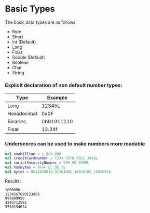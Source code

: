 # Basic Types

The basic data types are as follows
* Byte
* Short
* Int (Default)
* Long
* Float
* Double (Default)
* Boolean
* Char
* String

### Explicit declaration of non default number types:

| Type        | Example     |
|-------------|-------------|
| Long        | 12345L      |
| Hexadecimal | 0x0F        |
| Binaries    | 0b01011110  |
| Float       | 12.34f      |

### Underscores can be used to make numbers more readable

```kotlin
val oneMillion = 1_000_000
val creditCardNumber = 1234_5678_9012_3456L
val socialSecurityNumber = 999_99_9999L
val hexBytes = 0xFF_EC_DE_5E
val bytes = 0b11010010_01101001_10010100_10010010
```

Results:
```shell
1000000
1234567890123456
999999999
4293713502
3530134674
```
